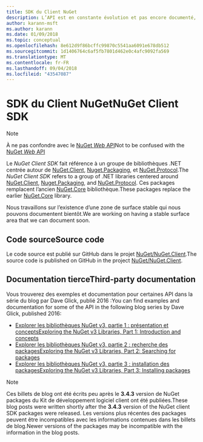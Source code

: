 ```yaml
---
title: SDK du Client NuGet
description: L’API est en constante évolution et pas encore documenté, mais les exemples sont disponibles sur le blog de Dave Glick.
author: karann-msft
ms.author: karann
ms.date: 01/09/2018
ms.topic: conceptual
ms.openlocfilehash: 8e612d9f86bcffc99870c5541aa6091e678db512
ms.sourcegitcommit: 1d1406764c6af5fb7801d462e0c4afc9092fa569
ms.translationtype: MT
ms.contentlocale: fr-FR
ms.lasthandoff: 09/04/2018
ms.locfileid: "43547087"
---
```

# <a name="nuget-client-sdk"></a><span data-ttu-id="df3d8-103">SDK du Client NuGet</span><span class="sxs-lookup"><span data-stu-id="df3d8-103">NuGet Client SDK</span></span>

> [!Note]
> <span data-ttu-id="df3d8-104">À ne pas confondre avec le [NuGet *Web* API](https://docs.microsoft.com/en-us/nuget/api/overview)</span><span class="sxs-lookup"><span data-stu-id="df3d8-104">Not to be confused with the [NuGet *Web* API](https://docs.microsoft.com/en-us/nuget/api/overview)</span></span>

<span data-ttu-id="df3d8-105">Le *NuGet Client SDK* fait référence à un groupe de bibliothèques .NET centrée autour de [NuGet.Client](https://www.nuget.org/packages/NuGet.Client), [Nuget.Packaging](https://www.nuget.org/packages/NuGet.Packaging), et [NuGet.Protocol](https://www.nuget.org/packages/NuGet.Protocol).</span><span class="sxs-lookup"><span data-stu-id="df3d8-105">The *NuGet Client SDK* refers to a group of .NET libraries centered around [NuGet.Client](https://www.nuget.org/packages/NuGet.Client), [Nuget.Packaging](https://www.nuget.org/packages/NuGet.Packaging), and [NuGet.Protocol](https://www.nuget.org/packages/NuGet.Protocol).</span></span> <span data-ttu-id="df3d8-106">Ces packages remplacent l’ancien [NuGet.Core](https://www.nuget.org/packages/NuGet.Core/) bibliothèque.</span><span class="sxs-lookup"><span data-stu-id="df3d8-106">These packages replace the earlier [NuGet.Core](https://www.nuget.org/packages/NuGet.Core/) library.</span></span>

<span data-ttu-id="df3d8-107">Nous travaillons sur l’existence d’une zone de surface stable qui nous pouvons documentent bientôt.</span><span class="sxs-lookup"><span data-stu-id="df3d8-107">We are working on having a stable surface area that we can document soon.</span></span>

## <a name="source-code"></a><span data-ttu-id="df3d8-108">Code source</span><span class="sxs-lookup"><span data-stu-id="df3d8-108">Source code</span></span>

<span data-ttu-id="df3d8-109">Le code source est publié sur GitHub dans le projet [NuGet/NuGet.Client](https://github.com/NuGet/NuGet.Client).</span><span class="sxs-lookup"><span data-stu-id="df3d8-109">The source code is published on GitHub in the project [NuGet/NuGet.Client](https://github.com/NuGet/NuGet.Client).</span></span>

## <a name="third-party-documentation"></a><span data-ttu-id="df3d8-110">Documentation tierce</span><span class="sxs-lookup"><span data-stu-id="df3d8-110">Third-party documentation</span></span>

<span data-ttu-id="df3d8-111">Vous trouverez des exemples et documentation pour certaines API dans la série du blog par Dave Glick, publié 2016 :</span><span class="sxs-lookup"><span data-stu-id="df3d8-111">You can find examples and documentation for some of the API in the following blog series by Dave Glick, published 2016:</span></span>

- [<span data-ttu-id="df3d8-112">Explorer les bibliothèques NuGet v3, partie 1 : présentation et concepts</span><span class="sxs-lookup"><span data-stu-id="df3d8-112">Exploring the NuGet v3 Libraries, Part 1: Introduction and concepts</span></span>](http://daveaglick.com/posts/exploring-the-nuget-v3-libraries-part-1)
- [<span data-ttu-id="df3d8-113">Explorer les bibliothèques NuGet v3, partie 2 : recherche des packages</span><span class="sxs-lookup"><span data-stu-id="df3d8-113">Exploring the NuGet v3 Libraries, Part 2: Searching for packages</span></span>](http://daveaglick.com/posts/exploring-the-nuget-v3-libraries-part-2)
- [<span data-ttu-id="df3d8-114">Explorer les bibliothèques NuGet v3, partie 3 : installation des packages</span><span class="sxs-lookup"><span data-stu-id="df3d8-114">Exploring the NuGet v3 Libraries, Part 3: Installing packages</span></span>](http://daveaglick.com/posts/exploring-the-nuget-v3-libraries-part-3)

> [!Note]
> <span data-ttu-id="df3d8-115">Ces billets de blog ont été écrits peu après le **3.4.3** version de NuGet packages du Kit de développement logiciel client ont été publiées.</span><span class="sxs-lookup"><span data-stu-id="df3d8-115">These blog posts were written shortly after the **3.4.3** version of the NuGet client SDK packages were released.</span></span>
> <span data-ttu-id="df3d8-116">Les versions plus récentes des packages peuvent être incompatibles avec les informations contenues dans les billets de blog.</span><span class="sxs-lookup"><span data-stu-id="df3d8-116">Newer versions of the packages may be incompatible with the information in the blog posts.</span></span>
